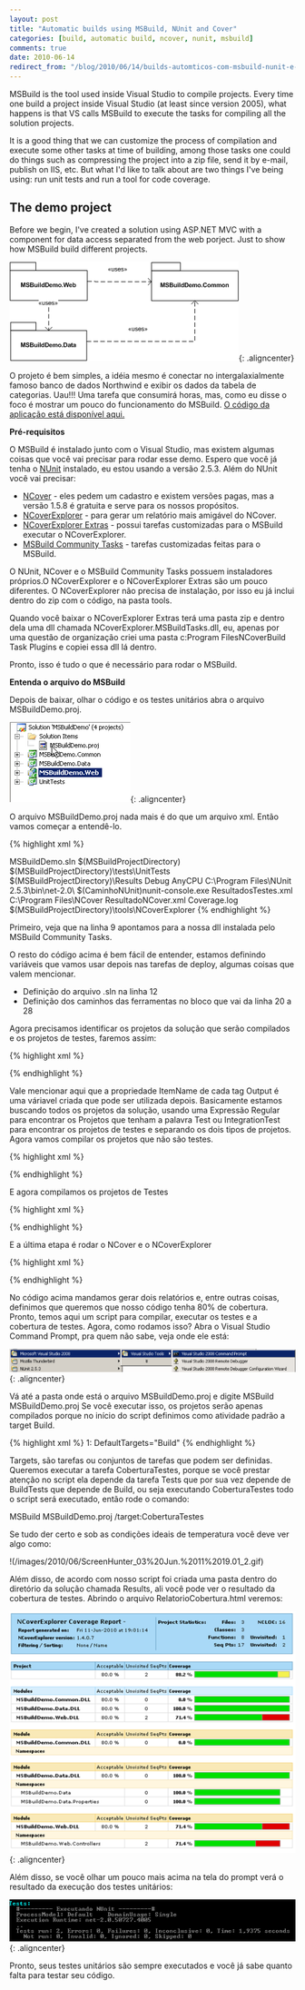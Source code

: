 ```yaml
---
layout: post
title: "Automatic builds using MSBuild, NUnit and Cover"
categories: [build, automatic build, ncover, nunit, msbuild]
comments: true
date: 2010-06-14
redirect_from: "/blog/2010/06/14/builds-automticos-com-msbuild-nunit-e-ncover"
---
```

MSBuild is the tool used inside Visual Studio to compile projects. Every time one build a project inside Visual Studio (at least since version 2005), what happens is that VS calls MSBuild to execute the tasks for compiling all the solution projects.

It is a good thing that we can customize the process of compilation and execute some other tasks at time of building, among those tasks one could do things such as compressing the project into a zip file, send it by e-mail, publish on IIS, etc. But what I'd like to talk about are two things I've being using: run unit tests and run a tool for code coverage.

## The demo project

Before we begin, I've created a solution using ASP.NET MVC with a component for data access separated from the web porject. Just to show how MSBuild build different projects.

![Components diagram](/images/2010/06/Diagrama%20Componentes_2.png){: .aligncenter}

O projeto é bem simples, a idéia mesmo é conectar no intergalaxialmente famoso banco de dados Northwind e exibir os dados da tabela de categorias. Uau!!! Uma tarefa que consumirá horas, mas, como eu disse o foco é mostrar um pouco do funcionamento do MSBuild. <a href="https://github.com/vintem/MSBuildDemo" target="_blank">O código da aplicação está disponível aqui.</a>

<strong>Pré-requisitos</strong>

O MSBuild é instalado junto com o Visual Studio, mas existem algumas coisas que você vai precisar para rodar esse demo. Espero que você já tenha o <a href="http://www.nunit.org/index.php?p=download" target="_blank">NUnit</a> instalado, eu estou usando a versão 2.5.3. Além do NUnit você vai precisar:
<ul>
	<li><a href="http://www.ncover.com/download/file?filename=NCover-1.5.8.zip" target="_blank">NCover</a> - eles pedem um cadastro e existem versões pagas, mas a versão 1.5.8 é gratuita e serve para os nossos propósitos.</li>
	<li><a href="http://www.kiwidude.com/dotnet/NCoverExplorer-1.4.0.7.zip" target="_blank">NCoverExplorer</a> - para gerar um relatório mais amigável do NCover.</li>
	<li><a href="http://www.kiwidude.com/dotnet/NCoverExplorer.Extras-1.4.0.5.zip" target="_blank">NCoverExplorer Extras</a> - possui tarefas customizadas para o MSBuild executar o NCoverExplorer.</li>
	<li><a href="http://msbuildtasks.tigris.org/" target="_blank">MSBuild Community Tasks</a> - tarefas customizadas feitas para o MSBuild.</li>
</ul>
O NUnit, NCover e o MSBuild Community Tasks possuem instaladores próprios.O NCoverExplorer e o NCoverExplorer Extras são um pouco diferentes. O NCoverExplorer não precisa de instalação, por isso eu já inclui dentro do zip com o código, na pasta tools.

Quando você baixar o NCoverExplorer Extras terá uma pasta zip e dentro dela uma dll chamada NCoverExplorer.MSBuildTasks.dll, eu, apenas por uma questão de organização criei uma pasta c:Program FilesNCoverBuild Task Plugins e copiei essa dll lá dentro.

Pronto, isso é tudo o que é necessário para rodar o MSBuild.

<strong>Entenda o arquivo do MSBuild</strong>

Depois de baixar, olhar o código e os testes unitários abra o arquivo MSBuildDemo.proj.

![](/images/2010/06/ScreenHunter_01%20Jun.%2011%2018.09_2.gif){: .aligncenter}

O arquivo MSBuildDemo.proj nada mais é do que um arquivo xml. Então vamos começar a entendê-lo.

{% highlight xml %}
<Project DefaultTargets="Build"
ToolsVersion="3.5"
InitialTargets="BuscaProjetos"
xmlns="http://schemas.microsoft.com/developer/msbuild/2003">

<!--
Baixar MSBuildCommunity tasks de http://msbuildtasks.tigris.org/
-->
<Import Project="$(MSBuildExtensionsPath)\MSBuildCommunityTasks\MSBuild.Community.Tasks.Targets"/>

<PropertyGroup>
<SolutionName>MSBuildDemo.sln</SolutionName>
<CodeFolder>$(MSBuildProjectDirectory)</CodeFolder><!-- Variavel do MSBuild com diretorio do projeto -->
<TestFolder>$(MSBuildProjectDirectory)\tests\UnitTests</TestFolder>
<ResultsFolder>$(MSBuildProjectDirectory)\Results</ResultsFolder>
<Configuration Condition=" '$(Configuration)' == '' ">Debug</Configuration>
<Platform Condition=" '$(Platform)' == '' ">AnyCPU</Platform>
</PropertyGroup>

<PropertyGroup>
<CaminhoNUnit>C:\Program Files\NUnit 2.5.3\bin\net-2.0\</CaminhoNUnit>
<ComandoNUnit>$(CaminhoNUnit)nunit-console.exe</ComandoNUnit>
<ArquivoNUnit>ResultadosTestes.xml</ArquivoNUnit>
<CaminhoNCover>C:\Program Files\NCover</CaminhoNCover>
<ArquivoNCover>ResultadoNCover.xml</ArquivoNCover>
<ArquivoLogNCover>Coverage.log</ArquivoLogNCover>
<CaminhoNCoverExplorer>$(MSBuildProjectDirectory)\tools\NCoverExplorer</CaminhoNCoverExplorer>
</PropertyGroup>
{% endhighlight %}

Primeiro, veja que na linha 9 apontamos para a nossa dll instalada pelo MSBuild Community Tasks.

O resto do código acima é bem fácil de entender, estamos definindo variáveis que vamos usar depois nas tarefas de deploy, algumas coisas que valem mencionar.
<ul>
	<li>Definição do arquivo .sln na linha 12</li>
	<li>Definição dos caminhos das ferramentas no bloco que vai da linha 20 a 28</li>
</ul>
Agora precisamos identificar os projetos da solução que serão compilados e os projetos de testes, faremos assim:

{% highlight xml %}
<Target Name="BuscaProjetos">

<!-- Busca todos os projetos da solucao -->
<GetSolutionProjects Solution="$(CodeFolder)\$(SolutionName)">
<Output TaskParameter="Output" ItemName="ProjetosSolucao" />
</GetSolutionProjects>

<!-- Busca os projetos de Testes -->
<RegexMatch Input="@(ProjetosSolucao)" Expression=".*?[\.]?(Test[s]{0,1}|IntegrationTest)[\.]csproj$">
<Output TaskParameter="Output" ItemName="ProjetosTeste"/>
</RegexMatch>

<!-- Separa somente os projetos da solução sem os testes -->
<CreateItem Include="@(ProjetosSolucao)"
Exclude="@(ProjetosTeste)">
<Output TaskParameter="Include" ItemName="CodeProjects"/>
</CreateItem>

</Target>
{% endhighlight %}

Vale mencionar aqui que a propriedade ItemName de cada tag Output é uma váriavel criada que pode ser utilizada depois. Basicamente estamos buscando todos os projetos da solução, usando uma Expressão Regular para encontrar os Projetos que tenham a palavra Test ou IntegrationTest para encontrar os projetos de testes e separando os dois tipos de projetos. Agora vamos compilar os projetos que não são testes.

{% highlight xml %}
<Target Name="Build">

<Message Text="#--------- Compilando Projetos ---------#" />

<!-- Compila os assemblies -->
<MSBuild Projects="@(CodeProjects)"
Targets="$(BuildTargets)"
Properties="Configuration=$(Configuration);Platform=$(Platform)">
<Output TaskParameter="TargetOutputs"
ItemName="CodeAssemblies"/>
</MSBuild>
</Target>
{% endhighlight %}

E agora compilamos os projetos de Testes

{% highlight xml %}
<Target Name="BuildTests" DependsOnTargets="Build">

<Message Text="#--------- Compilando Testes ---------#" />

<MSBuild Projects="@(ProjetosTeste)"
Targets="$(BuildTargets)"
Properties="Configuration=$(Configuration);Platform=$(Platform)">
<Output TaskParameter="TargetOutputs"
ItemName="AssembliesTeste"/>
</MSBuild>
</Target>
{% endhighlight %}

E a última etapa é rodar o NCover e o NCoverExplorer

{% highlight xml %}
<Target Name="Tests" DependsOnTargets="BuildTests">
<Message Text="#--------- Executando NUnit ---------#" />

<NUnit Assemblies="@(AssembliesTeste)"
ToolPath="$(CaminhoNUnit)"
WorkingDirectory="%(AssembliesTeste.RootDir)%(AssembliesTeste.Directory)"
OutputXmlFile="@(AssembliesTeste->'%(FullPath).$(ArquivoNUnit)')"
ContinueOnError="true">
<Output TaskParameter="ExitCode" ItemName="NUnitExitCodes"/>
</NUnit>
</Target>

<UsingTask TaskName="NCoverExplorer.MSBuildTasks.NCover" AssemblyFile="$(CaminhoNCover)\Build Task Plugins\NCoverExplorer.MSBuildTasks.dll" />
<UsingTask TaskName="NCoverExplorer.MSBuildTasks.NCoverExplorer" AssemblyFile="$(CaminhoNCover)\Build Task Plugins\NCoverExplorer.MSBuildTasks.dll" />

<Target Name="CoberturaTestes" DependsOnTargets="Tests">
<Message Text="#--------- Executando NCover ---------#" />

<MakeDir Directories="$(ResultsFolder)" Condition="!Exists('$(ResultsFolder)')" />

<NCover ToolPath="$(CaminhoNCover)"
CommandLineExe="$(ComandoNUnit)"
CommandLineArgs="$(TestFolder)\bin\$(Configuration)\UnitTests.dll"
WorkingDirectory="$(TestFolder)\bin\$(Configuration)"
CoverageFile="$(ResultsFolder)\$(ArquivoNCover)"
LogFile="$(ArquivoLogNCover)"
ExcludeAttributes="MSBuildDemo.Common.CoverageExcludeAttribute"
AssemblyList="@(CodeProjects->'%(FileName)')" />

<!-- Resumo da Cobertura -->
<NCoverExplorer ToolPath="$(CaminhoNCoverExplorer)"
ProjectName="$(ProjectName)"
OutputDir="$(ResultsFolder)"
CoverageFiles="$(ResultsFolder)\$(ArquivoNCover)"
SatisfactoryCoverage="80"
ReportType="3"
XmlReportName="ResumoCobertura.xml"
HtmlReportName="ResumoCobertura.html" />
<NCoverExplorer ToolPath="$(CaminhoNCoverExplorer)"
ProjectName="$(ProjectName)"
OutputDir="$(ResultsFolder)"
CoverageFiles="$(ResultsFolder)\$(ArquivoNCover)"
SatisfactoryCoverage="80"
ReportType="4"
XmlReportName="RelatorioCoberturaPorClasse.xml"
HtmlReportName="RelatorioCoberturaPorClasse.html" />
</Target>
{% endhighlight %}

No código acima mandamos gerar dois relatórios e, entre outras coisas, definimos que queremos que nosso código tenha 80% de cobertura. Pronto, temos aqui um script para compilar, executar os testes e a cobertura de testes. Agora, como rodamos isso? Abra o Visual Studio Command Prompt, pra quem não sabe, veja onde ele está:

![](/images/2010/06/ScreenHunter_02%20Jun.%2011%2018.53_2.gif){: .aligncenter}

Vá até a pasta onde está o arquivo MSBuildDemo.proj e digite MSBuild MSBuildDemo.proj Se você executar isso, os projetos serão apenas compilados porque no início do script definimos como atividade padrão a target Build.

{% highlight xml %}
 1: DefaultTargets="Build"
{% endhighlight %}

Targets, são tarefas ou conjuntos de tarefas que podem ser definidas. Queremos executar a tarefa CoberturaTestes, porque se você prestar atenção no script ela depende da tarefa Tests que por sua vez depende de BuildTests que depende de Build, ou seja executando CoberturaTestes todo o script será executado, então rode o comando:

MSBuild MSBuildDemo.proj /target:CoberturaTestes

Se tudo der certo e sob as condições ideais de temperatura você deve ver algo como:

!(/images/2010/06/ScreenHunter_03%20Jun.%2011%2019.01_2.gif)

Além disso, de acordo com nosso script foi criada uma pasta dentro do diretório da solução chamada Results, ali você pode ver o resultado da cobertura de testes. Abrindo o arquivo RelatorioCobertura.html veremos:

![](/images/2010/06/image_2.png){: .aligncenter}

Além disso, se você olhar um pouco mais acima na tela do prompt verá o resultado da execução dos testes unitários:

![](/images/2010/06/image_4.png){: .aligncenter}

Pronto, seus testes unitários são sempre executados e você já sabe quanto falta para testar seu código.
